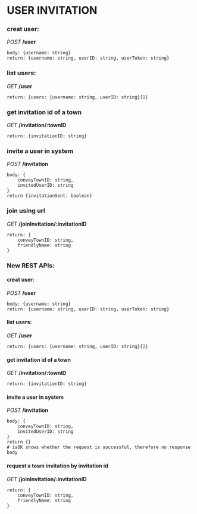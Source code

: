 # USER INVITATION

### creat user:

_POST_ **/user**

```
body: {username: string}
return: {username: string, userID: string, userToken: string}
```

### list users:

_GET_ **/user**

```
return: {users: {username: string, userID: string}[]}
```

### get invitation id of a town

_GET_ **/invitation/:townID**

```
return: {invitationID: string}
```

### invite a user in system

_POST_ **/invitation**

```
body: {
    conveyTownID: string,
    invitedUserID: string
}
return {invitationSent: boolean}
```

### join using url

_GET_ **/joinInvitation/:invitationID**

```
return: {
    conveyTownID: string,
    friendlyName: string
}
```

### New REST APIs:

#### creat user:

_POST_ **/user**

```
body: {username: string}
return: {username: string, userID: string, userToken: string}
```

#### list users:

_GET_ **/user**

```
return: {users: {username: string, userID: string}[]}
```

#### get invitation id of a town

_GET_ **/invitation/:townID**

```
return: {invitationID: string}
```

#### invite a user in system

_POST_ **/invitation**

```
body: {
    conveyTownID: string,
    invitedUserID: string
}
return {}
# isOK shows whether the request is successful, therefore no response body
```

#### request a town invitation by invitation id

_GET_ **/joinInvitation/:invitationID**

```
return: {
    conveyTownID: string,
    friendlyName: string
}
```
